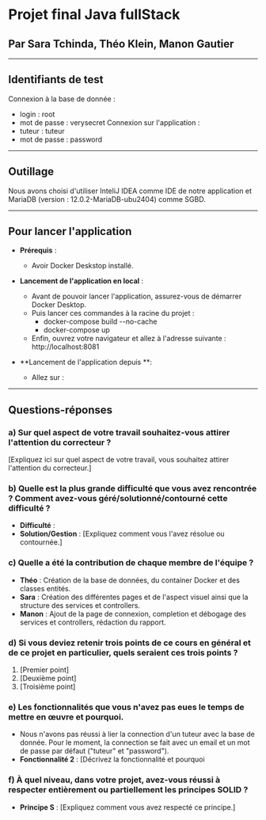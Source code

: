 # Projet final Java fullStack
## Par Sara Tchinda, Théo Klein, Manon Gautier

---

## Identifiants de test
Connexion à la base de donnée :
- login : root
- mot de passe : verysecret
Connexion sur l'application :
- tuteur : tuteur
- mot de passe : password

---

## Outillage
Nous avons choisi d'utiliser InteliJ IDEA comme IDE de notre application et MariaDB (version : 12.0.2-MariaDB-ubu2404) comme SGBD.

---

## Pour lancer l'application
- **Prérequis** :
    - Avoir Docker Deskstop installé.

- **Lancement de l'application en local** :
    - Avant de pouvoir lancer l'application, assurez-vous de démarrer Docker Desktop.
    - Puis lancer ces commandes à la racine du projet :
      - docker-compose build --no-cache
      - docker-compose up
    - Enfin, ouvrez votre navigateur et allez à l'adresse suivante : http://localhost:8081

- **Lancement de l'application depuis **:
    -  Allez sur : 

---

## Questions-réponses

### a) Sur quel aspect de votre travail souhaitez-vous attirer l'attention du correcteur ?
[Expliquez ici sur quel aspect de votre travail, vous souhaitez attirer l'attention du correcteur.]

### b) Quelle est la plus grande difficulté que vous avez rencontrée ? Comment avez-vous géré/solutionné/contourné cette difficulté ?
- **Difficulté** : 
- **Solution/Gestion** : [Expliquez comment vous l'avez résolue ou contournée.]

### c) Quelle a été la contribution de chaque membre de l'équipe ?
- **Théo** : Création de la base de données, du container Docker et des classes entités.
- **Sara** : Création des différentes pages et de l'aspect visuel ainsi que la structure des services et controllers.
- **Manon** : Ajout de la page de connexion, completion et débogage des services et controllers, rédaction du rapport.

### d) Si vous deviez retenir trois points de ce cours en général et de ce projet en particulier, quels seraient ces trois points ?
1. [Premier point]
2. [Deuxième point]
3. [Troisième point]

### e) Les fonctionnalités que vous n'avez pas eues le temps de mettre en œuvre et pourquoi.
- Nous n'avons pas réussi à lier la connection d'un tuteur avec la base de donnée. Pour le moment, la connection se fait avec un email et un mot de passe par défaut ("tuteur" et "password").
- **Fonctionnalité 2** : [Décrivez la fonctionnalité et pourquoi

### f) À quel niveau, dans votre projet, avez-vous réussi à respecter entièrement ou partiellement les principes SOLID ?
- **Principe S** : [Expliquez comment vous avez respecté ce principe.]